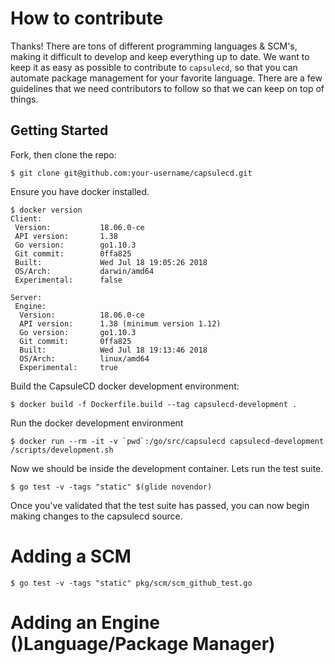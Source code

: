 # How to contribute

Thanks! There are tons of different programming languages & SCM's, making it difficult to develop and keep everything up
to date. We want to keep it as easy as possible to
contribute to `capsulecd`, so that you can automate package management for your favorite language.
There are a few guidelines that we need contributors to follow so that 
we can keep on top of things.

## Getting Started

Fork, then clone the repo:

    $ git clone git@github.com:your-username/capsulecd.git

Ensure you have docker installed. 

	$ docker version 
	Client:
     Version:           18.06.0-ce
     API version:       1.38
     Go version:        go1.10.3
     Git commit:        0ffa825
     Built:             Wed Jul 18 19:05:26 2018
     OS/Arch:           darwin/amd64
     Experimental:      false
    
    Server:
     Engine:
      Version:          18.06.0-ce
      API version:      1.38 (minimum version 1.12)
      Go version:       go1.10.3
      Git commit:       0ffa825
      Built:            Wed Jul 18 19:13:46 2018
      OS/Arch:          linux/amd64
      Experimental:     true

Build the CapsuleCD docker development environment:

    $ docker build -f Dockerfile.build --tag capsulecd-development .

Run the docker development environment

    $ docker run --rm -it -v `pwd`:/go/src/capsulecd capsulecd-development /scripts/development.sh

Now we should be inside the development container. Lets run the test suite. 

    $ go test -v -tags "static" $(glide novendor)
    
Once you've validated that the test suite has passed, you can now begin making changes to the capsulecd source.

# Adding a SCM

    $ go test -v -tags "static" pkg/scm/scm_github_test.go

# Adding an Engine ()Language/Package Manager)
